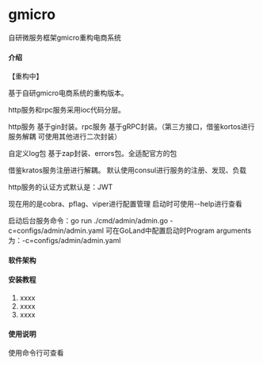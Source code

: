 # gmicro
自研微服务框架gmicro重构电商系统

#### 介绍

【重构中】

基于自研gmicro电商系统的重构版本。

http服务和rpc服务采用ioc代码分层。

http服务 基于gin封装。rpc服务 基于gRPC封装。（第三方接口，借鉴kortos进行服务解耦 可使用其他进行二次封装）

自定义log包 基于zap封装、errors包。全适配官方的包

借鉴kratos服务注册进行解耦。
默认使用consul进行服务的注册、发现、负载

http服务的认证方式默认是：JWT

现在用的是cobra、pflag、viper进行配置管理
启动时可使用--help进行查看

启动后台服务命令：go run ./cmd/admin/admin.go -c=configs/admin/admin.yaml
可在GoLand中配置启动时Program arguments为：-c=configs/admin/admin.yaml

#### 软件架构


#### 安装教程

1.  xxxx
2.  xxxx
3.  xxxx

#### 使用说明

使用命令行可查看

